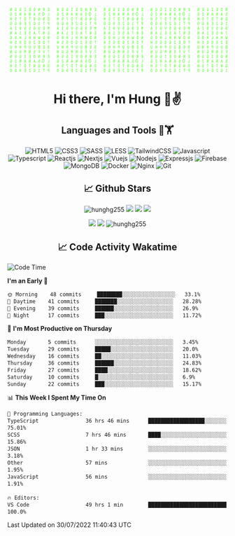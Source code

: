 [![Matrix SVG](https://github.com/hunghg255/hunghg255/blob/master/img/matrix.svg)](https://hunghg255.github.io)
<!-- [![unicorncode_bzb8ey](https://res.cloudinary.com/hunghg255/image/upload/v1647578947/unicorncode_bzb8ey.svg)](https://hunghg255.github.io) -->
<!-- # 👀 Hi stranger! 👋🏻 -->

<h1 align='center'>Hi there, I'm Hung 👋✌</h1>

<h2 align='center'>Languages and Tools 🔧🏋</h2>

<div align='center'>
  <img src="https://img.shields.io/badge/html5-%23E34F26.svg?style=flat-square&logo=html5&logoColor=white" alt="HTML5" />
  <img src="https://img.shields.io/badge/css3-%231572B6.svg?style=flat-square&logo=css3&logoColor=white" alt="CSS3" />
  <img src="https://img.shields.io/badge/SASS-hotpink.svg?style=flat-square&logo=SASS&logoColor=white" alt="SASS" />
  <img src="https://img.shields.io/badge/LESS-%230db7ed.svg?style=flat-square&logo=less&logoColor=white" alt="LESS" />
  <img src="https://img.shields.io/badge/Tailwindcss-%2338B2AC.svg?style=flat-square&logo=tailwind-css&logoColor=white" alt="TailwindCSS" />
  <img src="https://img.shields.io/badge/Javascript-%23323330.svg?style=flat-square&logo=javascript&logoColor=%23F7DF1E" alt="Javascript" />
  <img src="https://img.shields.io/badge/Typescript-%23007ACC.svg?style=flat-square&logo=typescript&logoColor=white" alt="Typescript" />
  <img src="https://img.shields.io/badge/Reactjs-%2320232a.svg?style=flat-square&logo=react&logoColor=%2361DAFB" alt="Reactjs" />
  <img src="https://img.shields.io/badge/Nextjs-black?style=flat-square&logo=next.js&logoColor=white" alt="Nextjs" />
  <img src="https://img.shields.io/badge/Vuejs-%2335495e.svg?style=flat-square&logo=vuedotjs&logoColor=%234FC08D" alt="Vuejs" />
  <img src="https://img.shields.io/badge/Nodejs-6DA55F?style=flat-square&logo=node.js&logoColor=white" alt="Nodejs" />
  <img src="https://img.shields.io/badge/Expressjs-6DA55F?style=flat-square&logo=express&logoColor=white" alt="Expressjs" />
  <img src="https://img.shields.io/badge/Firebase-%23039BE5.svg?style=flat-square&logo=firebase" alt="Firebase" />
  <img src="https://img.shields.io/badge/MongoDB-%234ea94b.svg?style=flat-square&logo=mongodb&logoColor=white" alt="MongoDB" />
  <img src="https://img.shields.io/badge/Docker-%230db7ed.svg?style=flat-square&logo=docker&logoColor=white" alt="Docker" />
  <img src="https://img.shields.io/badge/Nginx-%234ea94b.svg?style=flat-square&logo=nginx&logoColor=white" alt="Nginx" />
  <img src="https://img.shields.io/badge/Git-%23E34F26.svg?style=flat-square&logo=git&logoColor=white" alt="Git" />
</div>

<h2 align='center'> 📈 Github Stars </h2>
<p align="center"> <img src="https://komarev.com/ghpvc/?username=hunghg255&style=flat" alt="hunghg255" />
  <img src="https://shields.io/github/stars/hunghg255">
  <img src="https://img.shields.io/github/followers/hunghg255">
  <img src="https://img.shields.io/static/v1?label=%F0%9F%8C%9F&message=Love%20coding&style=style=flat&color=c80000">
</p>
<div align="center">
 <img src="https://github-readme-stats.vercel.app/api?username=hunghg255&show_icons=true&border_radius=15"/>
  <img src="https://github-readme-stats.vercel.app/api/top-langs/?username=hunghg255&border_radius=15&layout=compact&langs_count=6"/>
  <img 
       src="https://github-readme-streak-stats.herokuapp.com/?user=hunghg255&" 
       alt="hunghg255" 
  />
</div>

<h2 align='center'> 📈 Code Activity Wakatime </h2>

<!--START_SECTION:waka-->
![Code Time](http://img.shields.io/badge/Code%20Time-1%2C281%20hrs%2016%20mins-blue)

**I'm an Early 🐤** 

```text
🌞 Morning    48 commits     ████████░░░░░░░░░░░░░░░░░   33.1% 
🌆 Daytime    41 commits     ███████░░░░░░░░░░░░░░░░░░   28.28% 
🌃 Evening    39 commits     ██████░░░░░░░░░░░░░░░░░░░   26.9% 
🌙 Night      17 commits     ███░░░░░░░░░░░░░░░░░░░░░░   11.72%

```
📅 **I'm Most Productive on Thursday** 

```text
Monday       5 commits      ░░░░░░░░░░░░░░░░░░░░░░░░░   3.45% 
Tuesday      29 commits     █████░░░░░░░░░░░░░░░░░░░░   20.0% 
Wednesday    16 commits     ██░░░░░░░░░░░░░░░░░░░░░░░   11.03% 
Thursday     36 commits     ██████░░░░░░░░░░░░░░░░░░░   24.83% 
Friday       27 commits     ████░░░░░░░░░░░░░░░░░░░░░   18.62% 
Saturday     10 commits     █░░░░░░░░░░░░░░░░░░░░░░░░   6.9% 
Sunday       22 commits     ███░░░░░░░░░░░░░░░░░░░░░░   15.17%

```


📊 **This Week I Spent My Time On** 

```text
💬 Programming Languages: 
TypeScript               36 hrs 46 mins      ██████████████████░░░░░░░   75.01% 
SCSS                     7 hrs 46 mins       ████░░░░░░░░░░░░░░░░░░░░░   15.86% 
JSON                     1 hr 33 mins        ░░░░░░░░░░░░░░░░░░░░░░░░░   3.18% 
Other                    57 mins             ░░░░░░░░░░░░░░░░░░░░░░░░░   1.95% 
JavaScript               56 mins             ░░░░░░░░░░░░░░░░░░░░░░░░░   1.91%

🔥 Editors: 
VS Code                  49 hrs 1 min        █████████████████████████   100.0%

```


 Last Updated on 30/07/2022 11:40:43 UTC
<!--END_SECTION:waka-->


